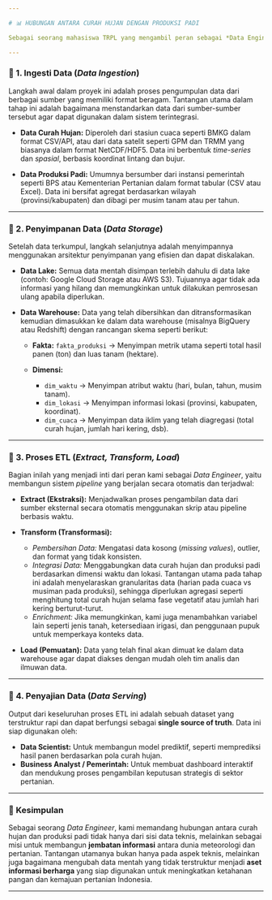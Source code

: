 ```yaml
---

# 📊 HUBUNGAN ANTARA CURAH HUJAN DENGAN PRODUKSI PADI

Sebagai seorang mahasiswa TRPL yang mengambil peran sebagai *Data Engineer*, kami tidak hanya melihat proyek ini sebagai kegiatan pengumpulan data semata, melainkan sebagai sebuah tantangan dalam membangun sistem **data pipeline** dan **arsitektur data** yang andal. Tugas utama kami adalah merancang serta mengimplementasikan infrastruktur yang mampu **mengumpulkan, memproses, dan menyajikan data secara efisien**, agar dapat dimanfaatkan oleh *Data Scientist* maupun *Business Analyst* untuk keperluan analisis lanjutan.

---
```


### 🔹 1. Ingesti Data (*Data Ingestion*)

Langkah awal dalam proyek ini adalah proses pengumpulan data dari berbagai sumber yang memiliki format beragam. Tantangan utama dalam tahap ini adalah bagaimana menstandarkan data dari sumber-sumber tersebut agar dapat digunakan dalam sistem terintegrasi.

* **Data Curah Hujan:**
  Diperoleh dari stasiun cuaca seperti BMKG dalam format CSV/API, atau dari data satelit seperti GPM dan TRMM yang biasanya dalam format NetCDF/HDF5. Data ini berbentuk *time-series* dan *spasial*, berbasis koordinat lintang dan bujur.

* **Data Produksi Padi:**
  Umumnya bersumber dari instansi pemerintah seperti BPS atau Kementerian Pertanian dalam format tabular (CSV atau Excel). Data ini bersifat agregat berdasarkan wilayah (provinsi/kabupaten) dan dibagi per musim tanam atau per tahun.

---

### 🔹 2. Penyimpanan Data (*Data Storage*)

Setelah data terkumpul, langkah selanjutnya adalah menyimpannya menggunakan arsitektur penyimpanan yang efisien dan dapat diskalakan.

* **Data Lake:**
  Semua data mentah disimpan terlebih dahulu di data lake (contoh: Google Cloud Storage atau AWS S3). Tujuannya agar tidak ada informasi yang hilang dan memungkinkan untuk dilakukan pemrosesan ulang apabila diperlukan.

* **Data Warehouse:**
  Data yang telah dibersihkan dan ditransformasikan kemudian dimasukkan ke dalam data warehouse (misalnya BigQuery atau Redshift) dengan rancangan skema seperti berikut:

  * **Fakta:** `fakta_produksi` → Menyimpan metrik utama seperti total hasil panen (ton) dan luas tanam (hektare).
  * **Dimensi:**

    * `dim_waktu` → Menyimpan atribut waktu (hari, bulan, tahun, musim tanam).
    * `dim_lokasi` → Menyimpan informasi lokasi (provinsi, kabupaten, koordinat).
    * `dim_cuaca` → Menyimpan data iklim yang telah diagregasi (total curah hujan, jumlah hari kering, dsb).

---

### 🔹 3. Proses ETL (*Extract, Transform, Load*)

Bagian inilah yang menjadi inti dari peran kami sebagai *Data Engineer*, yaitu membangun sistem *pipeline* yang berjalan secara otomatis dan terjadwal:

* **Extract (Ekstraksi):**
  Menjadwalkan proses pengambilan data dari sumber eksternal secara otomatis menggunakan skrip atau pipeline berbasis waktu.

* **Transform (Transformasi):**

  * *Pembersihan Data:* Mengatasi data kosong (*missing values*), outlier, dan format yang tidak konsisten.
  * *Integrasi Data:* Menggabungkan data curah hujan dan produksi padi berdasarkan dimensi waktu dan lokasi. Tantangan utama pada tahap ini adalah menyelaraskan granularitas data (harian pada cuaca vs musiman pada produksi), sehingga diperlukan agregasi seperti menghitung total curah hujan selama fase vegetatif atau jumlah hari kering berturut-turut.
  * *Enrichment:* Jika memungkinkan, kami juga menambahkan variabel lain seperti jenis tanah, ketersediaan irigasi, dan penggunaan pupuk untuk memperkaya konteks data.

* **Load (Pemuatan):**
  Data yang telah final akan dimuat ke dalam data warehouse agar dapat diakses dengan mudah oleh tim analis dan ilmuwan data.

---

### 🔹 4. Penyajian Data (*Data Serving*)

Output dari keseluruhan proses ETL ini adalah sebuah dataset yang terstruktur rapi dan dapat berfungsi sebagai **single source of truth**. Data ini siap digunakan oleh:

* **Data Scientist:** Untuk membangun model prediktif, seperti memprediksi hasil panen berdasarkan pola curah hujan.
* **Business Analyst / Pemerintah:** Untuk membuat dashboard interaktif dan mendukung proses pengambilan keputusan strategis di sektor pertanian.

---

### 🔸 Kesimpulan

Sebagai seorang *Data Engineer*, kami memandang hubungan antara curah hujan dan produksi padi tidak hanya dari sisi data teknis, melainkan sebagai misi untuk membangun **jembatan informasi** antara dunia meteorologi dan pertanian. Tantangan utamanya bukan hanya pada aspek teknis, melainkan juga bagaimana mengubah data mentah yang tidak terstruktur menjadi **aset informasi berharga** yang siap digunakan untuk meningkatkan ketahanan pangan dan kemajuan pertanian Indonesia.

---
